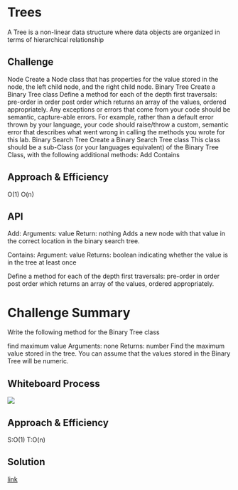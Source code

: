 # Trees
A Tree is a non-linear data structure where data objects are organized in terms of hierarchical relationship
## Challenge

Node
Create a Node class that has properties for the value stored in the node, the left child node, and the right child node.
Binary Tree
Create a Binary Tree class
Define a method for each of the depth first traversals:
pre-order
in order
post order which returns an array of the values, ordered appropriately.
Any exceptions or errors that come from your code should be semantic, capture-able errors. For example, rather than a default error thrown by your language, your code should raise/throw a custom, semantic error that describes what went wrong in calling the methods you wrote for this lab.
Binary Search Tree
Create a Binary Search Tree class
This class should be a sub-Class (or your languages equivalent) of the Binary Tree Class, with the following additional methods:
Add
Contains

## Approach & Efficiency
O(1)
O(n)
## API
Add:
Arguments: value
Return: nothing
Adds a new node with that value in the correct location in the binary search tree.

Contains:
Argument: value
Returns: boolean indicating whether  the value is in the tree at least once

Define a method for each of the depth first traversals:
pre-order
in order
post order which returns an array of the values, ordered appropriately.


# Challenge Summary
Write the following method for the Binary Tree class

find maximum value
Arguments: none
Returns: number
Find the maximum value stored in the tree. You can assume that the values stored in the Binary Tree will be numeric.

## Whiteboard Process
![](../../../../../../../../Desktop/whiteboard/maxTrees.png)

## Approach & Efficiency
S:O(1)
T:O(n)

## Solution
[link](https://github.com/basharalmhairat/data-structures-and-algorithms/blob/fa5f4f9b2ea2c237e370cdc5fe5580dc4cdb1108/trees/app/src/main/java/trees/BinaryTree.java)
